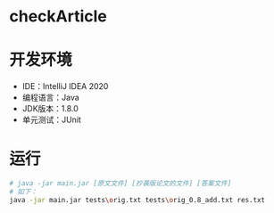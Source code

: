 # checkArticle
# 开发环境
- IDE：IntelliJ IDEA 2020
- 编程语言：Java
- JDK版本：1.8.0
- 单元测试：JUnit
# 运行

```bash
# java -jar main.jar [原文文件] [抄袭版论文的文件] [答案文件]
# 如下：
java -jar main.jar tests\orig.txt tests\orig_0.8_add.txt res.txt
```